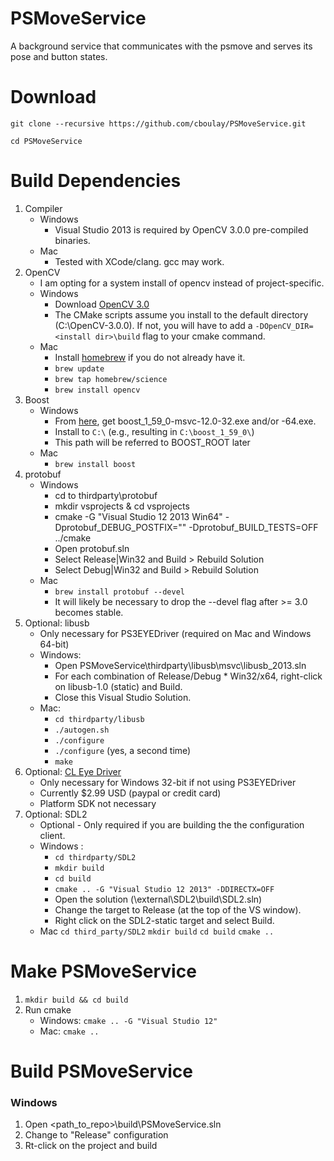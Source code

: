 # PSMoveService
A background service that communicates with the psmove and serves its pose and button states.

# Download

`git clone --recursive https://github.com/cboulay/PSMoveService.git`

`cd PSMoveService`

# Build Dependencies

1. Compiler
    * Windows
        * Visual Studio 2013 is required by OpenCV 3.0.0 pre-compiled binaries.
    * Mac
        * Tested with XCode/clang. gcc may work.
1. OpenCV
    * I am opting for a system install of opencv instead of project-specific.
    * Windows
        * Download [OpenCV 3.0](http://sourceforge.net/projects/opencvlibrary/files/opencv-win/3.0.0/opencv-3.0.0.exe/download)
        * The CMake scripts assume you install to the default directory (C:\OpenCV-3.0.0).
        If not, you will have to add a `-DOpenCV_DIR=<install dir>\build` flag to your cmake command.
    * Mac
        * Install [homebrew](http://brew.sh/) if you do not already have it.
        * `brew update`
        * `brew tap homebrew/science`
        * `brew install opencv`
1. Boost
    * Windows
        * From [here](sourceforge.net/projects/boost/files/boost-binaries/1.59.0/),
        get boost_1_59_0-msvc-12.0-32.exe and/or -64.exe.
        * Install to `C:\` (e.g., resulting in `C:\boost_1_59_0\`)
        * This path will be referred to BOOST_ROOT later
    * Mac
        * `brew install boost`
1. protobuf
    * Windows        
        * cd to thirdparty\protobuf
        * mkdir vsprojects & cd vsprojects
        * cmake -G "Visual Studio 12 2013 Win64" -Dprotobuf_DEBUG_POSTFIX="" -Dprotobuf_BUILD_TESTS=OFF ../cmake
        * Open protobuf.sln
        * Select Release|Win32 and Build > Rebuild Solution
        * Select Debug|Win32 and Build > Rebuild Solution
    * Mac
        * `brew install protobuf --devel`
        * It will likely be necessary to drop the --devel flag after >= 3.0 becomes stable.
1. Optional: libusb
    * Only necessary for PS3EYEDriver (required on Mac and Windows 64-bit)
    * Windows:
        * Open PSMoveService\thirdparty\libusb\msvc\libusb_2013.sln
        * For each combination of Release/Debug * Win32/x64, right-click on libusb-1.0 (static) and Build.
        * Close this Visual Studio Solution.
    * Mac:
        * `cd thirdparty/libusb`
        * `./autogen.sh`
        * `./configure`
        * `./configure` (yes, a second time)
        * `make`
1. Optional: [CL Eye Driver](https://codelaboratories.com/products/eye/driver/)
    * Only necessary for Windows 32-bit if not using PS3EYEDriver
    * Currently $2.99 USD (paypal or credit card)
    * Platform SDK not necessary
1. Optional: SDL2
    * Optional - Only required if you are building the the configuration client.
    * Windows :
        * `cd thirdparty/SDL2`
        * `mkdir build`
        * `cd build`
        * `cmake .. -G "Visual Studio 12 2013" -DDIRECTX=OFF`
        * Open the solution (<PSMoveService>\external\SDL2\build\SDL2.sln)
        * Change the target to Release (at the top of the VS window).
        * Right click on the SDL2-static target and select Build.            
    * Mac
        `cd third_party/SDL2`
        `mkdir build`
        `cd build`
        `cmake ..`
   
# Make PSMoveService

1. `mkdir build && cd build`
1. Run cmake
    * Windows: `cmake .. -G "Visual Studio 12"`
    * Mac: `cmake ..`

# Build PSMoveService

### Windows

1. Open <path_to_repo>\build\PSMoveService.sln
1. Change to "Release" configuration
1. Rt-click on the project and build